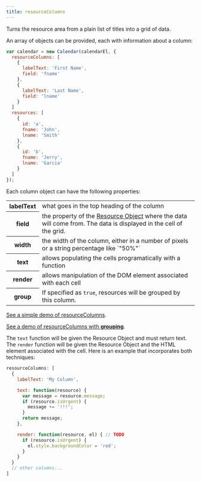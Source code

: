 ```yaml
---
title: resourceColumns
---
```


Turns the resource area from a plain list of titles into a grid of data.

An array of objects can be provided, each with information about a column:

```js
var calendar = new Calendar(calendarEl, {
  resourceColumns: [
    {
      labelText: 'First Name',
      field: 'fname'
    },
    {
      labelText: 'Last Name',
      field: 'lname'
    }
  ]
  resources: [
    {
      id: 'a',
      fname: 'John',
      lname: 'Smith'
    },
    {
      id: 'b',
      fname: 'Jerry',
      lname: 'Garcia'
    }
  ]
});
```

Each column object can have the following properties:

<table>
<tr>
<th>labelText</th>
<td>what goes in the top heading of the column</td>
</tr>
<tr>
<th>field</th>
<td>the property of the <a href='resource-object'>Resource Object</a> where the data will come from. The data is displayed in the cell of the grid.</td>
</tr>
<tr>
<th>width</th>
<td>the width of the column, either in a number of pixels or a string percentage like `"50%"`</td>
</tr>
<tr>
<th>text</th>
<td>allows populating the cells programatically with a function</td>
</tr>
<tr>
<th>render</th>
<td>allows manipulation of the DOM element associated with each cell</td>
</tr>
<tr>
<th>group</th>
<td>
If specified as <code>true</code>, resources will be grouped by this column.
</td>
</tr>
</table>

[See a simple demo of resourceColumns](resourceColumns-demo).

[See a demo of resourceColumns with **grouping**](resourceColumns-grouping-demo).

The `text` function will be given the Resource Object and must return text. The `render` function will be given the Resource Object and the HTML element associated with the cell. Here is an example that incorporates both techniques:

```js
resourceColumns: [
  {
    labelText: 'My Column',

    text: function(resource) {
      var message = resource.message;
      if (resource.isUrgent) {
        message += '!!!';
      }
      return message;
    },

    render: function(resource, el) { // TODO
      if (resource.isUrgent) {
        el.style.backgroundColor = 'red';
      }
    }
  }
  // other columns...
]
```
